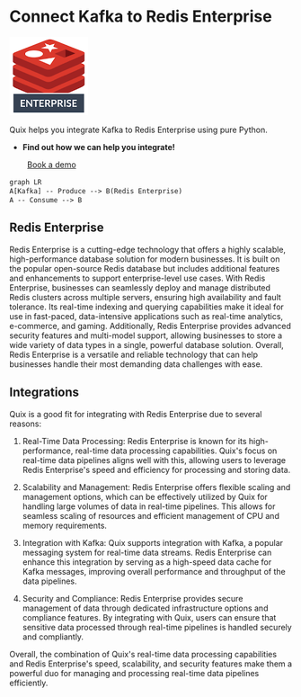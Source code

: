 # Connect Kafka to Redis Enterprise

![](./images/logo_1.jpg)

Quix helps you integrate Kafka to Redis Enterprise using pure Python.

<div class="grid cards blog-grid-card" markdown>

- __Find out how we can help you integrate!__

    <a class="md-button md-button--primary" href="https://share.hsforms.com/1iW0TmZzKQMChk0lxd_tGiw4yjw2?__hstc=175542013.2303933fbd746c0ac86d9ccbe9bc9100.1728383268831.1729603416735.1729620918855.31&__hssc=175542013.1.1729620918855&__hsfp=2132701734" target="_blank" style="margin:.5rem;">Book a demo</a>

</div>

```mermaid
graph LR
A[Kafka] -- Produce --> B(Redis Enterprise)
A -- Consume --> B
```

## Redis Enterprise

Redis Enterprise is a cutting-edge technology that offers a highly scalable, high-performance database solution for modern businesses. It is built on the popular open-source Redis database but includes additional features and enhancements to support enterprise-level use cases. With Redis Enterprise, businesses can seamlessly deploy and manage distributed Redis clusters across multiple servers, ensuring high availability and fault tolerance. Its real-time indexing and querying capabilities make it ideal for use in fast-paced, data-intensive applications such as real-time analytics, e-commerce, and gaming. Additionally, Redis Enterprise provides advanced security features and multi-model support, allowing businesses to store a wide variety of data types in a single, powerful database solution. Overall, Redis Enterprise is a versatile and reliable technology that can help businesses handle their most demanding data challenges with ease.

## Integrations

Quix is a good fit for integrating with Redis Enterprise due to several reasons:

1. Real-Time Data Processing: Redis Enterprise is known for its high-performance, real-time data processing capabilities. Quix's focus on real-time data pipelines aligns well with this, allowing users to leverage Redis Enterprise's speed and efficiency for processing and storing data.

2. Scalability and Management: Redis Enterprise offers flexible scaling and management options, which can be effectively utilized by Quix for handling large volumes of data in real-time pipelines. This allows for seamless scaling of resources and efficient management of CPU and memory requirements.

3. Integration with Kafka: Quix supports integration with Kafka, a popular messaging system for real-time data streams. Redis Enterprise can enhance this integration by serving as a high-speed data cache for Kafka messages, improving overall performance and throughput of the data pipelines.

4. Security and Compliance: Redis Enterprise provides secure management of data through dedicated infrastructure options and compliance features. By integrating with Quix, users can ensure that sensitive data processed through real-time pipelines is handled securely and compliantly.

Overall, the combination of Quix's real-time data processing capabilities and Redis Enterprise's speed, scalability, and security features make them a powerful duo for managing and processing real-time data pipelines efficiently.

